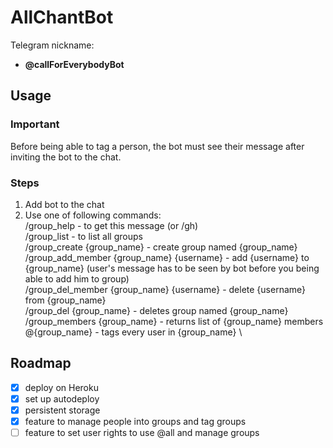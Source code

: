# AllChantBot
Telegram nickname: 
  - **@callForEverybodyBot**

## Usage
### Important
Before being able to tag a person, the bot must see their message after inviting the bot to the chat.
### Steps
1. Add bot to the chat
2. Use one of following commands: \
    /group_help - to get this message (or /gh) \
    /group_list - to list all groups \
    /group_create {group_name} - create group named {group_name} \
    /group_add_member {group_name} {username} - add {username} to {group_name} (user's message has to be seen by bot before you being able to add him to group) \
    /group_del_member {group_name} {username} - delete {username} from {group_name} \
    /group_del {group_name} - deletes group named {group_name} \
    /group_members {group_name} - returns list of {group_name} members \
    @{group_name} - tags every user in {group_name} \

## Roadmap
- [x] deploy on Heroku
- [x] set up autodeploy
- [x] persistent storage
- [x] feature to manage people into groups and tag groups
- [ ] feature to set user rights to use @all and manage groups